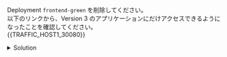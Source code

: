 Deployment `frontend-green` を削除してください。  
以下のリンクから、Version 3 のアプリケーションにだけアクセスできるようになったことを確認してください。  
{{TRAFFIC_HOST1_30080}}


<details>
  <summary>Solution</summary>

`kubectl delete deployment frontend-green`{{execute}} を実行します。

</details>